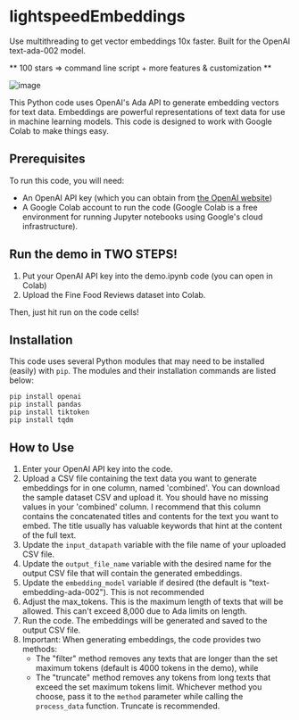 # lightspeedEmbeddings
Use multithreading to get vector embeddings 10x faster. Built for the OpenAI text-ada-002 model.

** 100 stars => command line script + more features & customization **

![image](https://cloud-1iyhwm2ki-hack-club-bot.vercel.app/0seconds_to_embed_1_000_documents__3_.png)

This Python code uses OpenAI's Ada API to generate embedding vectors for text data. Embeddings are powerful representations of text data for use in machine learning models. This code is designed to work with Google Colab to make things easy.

## Prerequisites

To run this code, you will need:
* An OpenAI API key (which you can obtain from [the OpenAI website](https://openai.com/))
* A Google Colab account to run the code (Google Colab is a free environment for running Jupyter notebooks using Google's cloud infrastructure).

## Run the demo in TWO STEPS!

1. Put your OpenAI API key into the demo.ipynb code (you can open in Colab)
2. Upload the Fine Food Reviews dataset into Colab.

Then, just hit run on the code cells!

## Installation

This code uses several Python modules that may need to be installed (easily) with `pip`. The modules and their installation commands are listed below:

```
pip install openai
pip install pandas
pip install tiktoken
pip install tqdm
```
## How to Use

1. Enter your OpenAI API key into the code.
2. Upload a CSV file containing the text data you want to generate embeddings for in one column, named 'combined'. You can download the sample dataset CSV and upload it. You should have no missing values in your 'combined' column. I recommend that this column contains the concatenated titles and contents for the text you want to embed. The title usually has valuable keywords that hint at the content of the full text. 
2. Update the `input_datapath` variable with the file name of your uploaded CSV file.
3. Update the `output_file_name` variable with the desired name for the output CSV file that will contain the generated embeddings.
4. Update the `embedding_model` variable if desired (the default is "text-embedding-ada-002"). This is not recommended
5. Adjust the max_tokens. This is the maximum length of texts that will be allowed. This can't exceed 8,000 due to Ada limits on length.
7. Run the code. The embeddings will be generated and saved to the output CSV file.
8. Important: When generating embeddings, the code provides two methods: 
    * The "filter" method removes any texts that are longer than the set maximum tokens (default is 4000 tokens in the demo), while
    * The "truncate" method removes any tokens from long texts that exceed the set maximum tokens limit. Whichever method you choose, pass it to the `method` parameter while calling the `process_data` function. Truncate is recommended.

